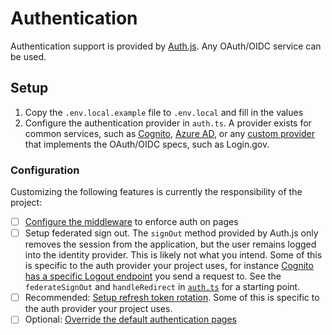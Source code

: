 # Authentication

Authentication support is provided by [Auth.js](https://authjs.dev/). Any OAuth/OIDC service can be used.

## Setup

1. Copy the `.env.local.example` file to `.env.local` and fill in the values
1. Configure the authentication provider in `auth.ts`. A provider exists for common services, such as [Cognito](https://authjs.dev/reference/core/providers/cognito), [Azure AD](https://authjs.dev/reference/core/providers/azure-ad), or any [custom provider](https://authjs.dev/guides/providers/custom-provider) that implements the OAuth/OIDC specs, such as Login.gov.

### Configuration

Customizing the following features is currently the responsibility of the project:

- [ ] [Configure the middleware](../app/src/middleware.ts) to enforce auth on pages
- [ ] Setup federated sign out. The `signOut` method provided by Auth.js only removes the session from the application, but the user remains logged into the identity provider. This is likely not what you intend. Some of this is specific to the auth provider your project uses, for instance [Cognito has a specific Logout endpoint](https://docs.aws.amazon.com/cognito/latest/developerguide/logout-endpoint.html) you send a request to. See the `federateSignOut` and `handleRedirect` in [`auth.ts`](../app/src/auth.ts) for a starting point.
- [ ] Recommended: [Setup refresh token rotation](https://authjs.dev/guides/basics/refresh-token-rotation). Some of this is specific to the auth provider your project uses.
- [ ] Optional: [Override the default authentication pages](https://authjs.dev/guides/basics/pages)
